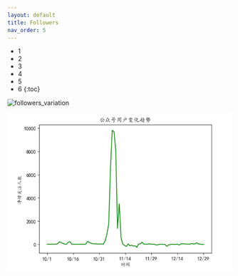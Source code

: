 ```yaml
---
layout: default
title: Followers
nav_order: 5
---
```


- 1
- 2
- 3
- 4
- 5
- 6
{:toc}

![followers_variation](https://github.com/goooooooooooogle/just-the-docs-template/blob/main/assets/followers_trend.png)


![followers_trend](./assets/followers_trend.png)


